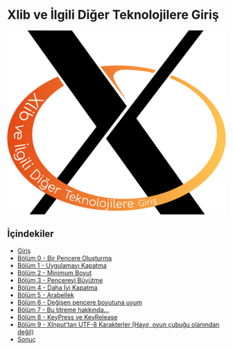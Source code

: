# Xlib ve İlgili Diğer Teknolojilere Giriş

![Xlib ve İlgili Diğer Teknolojilere Giriş](xlib-rehberi.png "Xlib ve İlgili Diğer Teknolojilere Giriş")

## İçindekiler
- [Giriş](./giris/README.md)
- [Bölüm 0 - Bir Pencere Oluşturma]()
- [Bölüm 1 - Uygulamayı Kapatma]()
- [Bölüm 2 - Minimum Boyut]()
- [Bölüm 3 - Pencereyi Büyütme]()
- [Bölüm 4 - Daha İyi Kapatma]()
- [Bölüm 5 - Arabellek]()
- [Bölüm 6 - Değişen pencere boyutuna uyum]()
- [Bölüm 7 - Bu titreme hakkında...]()
- [Bölüm 8 - KeyPress ve KeyRelease]()
- [Bölüm 9 - XInput'tan UTF-8 Karakterler (Hayır, oyun çubuğu olanından değil)]()
- [Sonuç]()
